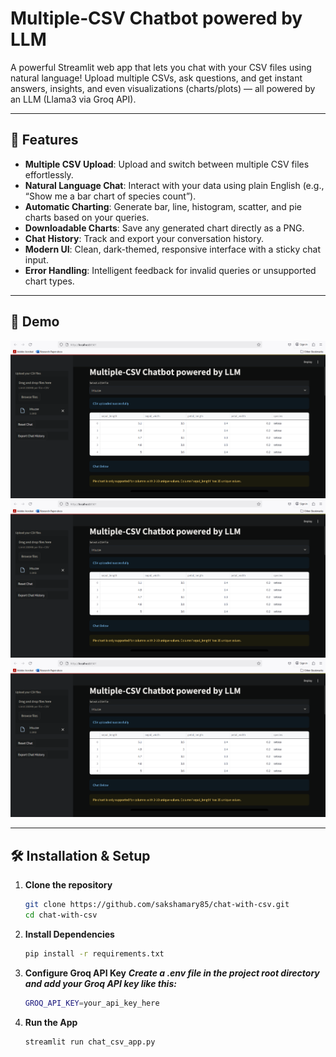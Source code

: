 # Multiple‑CSV Chatbot powered by LLM

A powerful Streamlit web app that lets you chat with your CSV files using natural language! Upload multiple CSVs, ask questions, and get instant answers, insights, and even visualizations (charts/plots) — all powered by an LLM (Llama3 via Groq API).

---

## 🚀 Features
- **Multiple CSV Upload**: Upload and switch between multiple CSV files effortlessly.
- **Natural Language Chat**: Interact with your data using plain English (e.g., “Show me a bar chart of species count”).
- **Automatic Charting**: Generate bar, line, histogram, scatter, and pie charts based on your queries.
- **Downloadable Charts**: Save any generated chart directly as a PNG.
- **Chat History**: Track and export your conversation history.
- **Modern UI**: Clean, dark-themed, responsive interface with a sticky chat input.
- **Error Handling**: Intelligent feedback for invalid queries or unsupported chart types.

---

## 🧪 Demo  
![Demo Screenshot](https://github.com/sakshamary85/Chat_with_csvs/blob/main/Screenshot%202025-06-23%20142303.png)
![Demo Screenshot](https://github.com/sakshamary85/Chat_with_csvs/blob/main/Screenshot%202025-06-23%20142303.png)
![Demo Screenshot](https://github.com/sakshamary85/Chat_with_csvs/blob/main/Screenshot%202025-06-23%20142303.png)

---

## 🛠️ Installation & Setup

1. **Clone the repository**  
   ```bash
   git clone https://github.com/sakshamary85/chat-with-csv.git
   cd chat-with-csv
2. **Install Dependencies**
   ```bash
   pip install -r requirements.txt
   
3. **Configure Groq API Key**
   ***Create a .env file in the project root directory and add your Groq API key like this:***
   ```bash
   GROQ_API_KEY=your_api_key_here

4. **Run the App**
   ```bash
   streamlit run chat_csv_app.py

